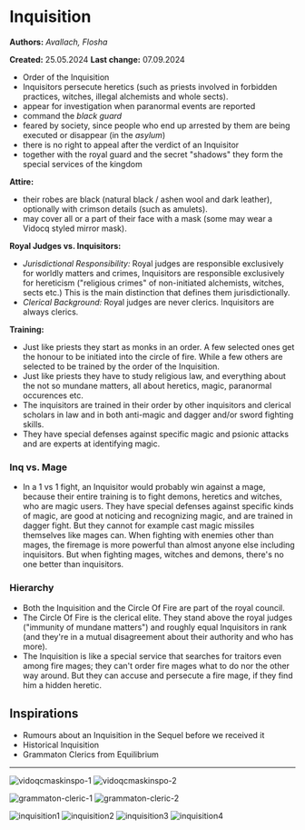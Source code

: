 # Inquisition

**Authors:** *Avallach, Flosha*  

**Created:** 25.05.2024
**Last change:** 07.09.2024

* Order of the Inquisition
* Inquisitors persecute heretics (such as priests involved in forbidden practices, witches, illegal alchemists and whole sects).
* appear for investigation when paranormal events are reported
* command the *black guard*
* feared by society, since people who end up arrested by them are being executed or disappear (in the *asylum*)
* there is no right to appeal after the verdict of an Inquisitor
* together with the royal guard and the secret "shadows" they form the special services of the kingdom

**Attire:**  
* their robes are black (natural black / ashen wool and dark leather), optionally with crimson details (such as amulets).
* may cover all or a part of their face with a mask (some may wear a Vidocq styled mirror mask).

**Royal Judges vs. Inquisitors:**
* *Jurisdictional Responsibility:* Royal judges are responsible exclusively for worldly matters and crimes, Inquisitors are responsible exclusively for hereticism ("religious crimes" of non-initiated alchemists, witches, sects etc.) This is the main distinction that defines them jurisdictionally.
* *Clerical Background:* Royal judges are never clerics. Inquisitors are always clerics.

**Training:**
* Just like priests they start as monks in an order. A few selected ones get the honour to be initiated into the circle of fire. While a few others are selected to be trained by the order of the Inquisition.
* Just like priests they have to study religious law, and everything about the not so mundane matters, all about heretics, magic, paranormal occurences etc.
* The inquisitors are trained in their order by other inquisitors and clerical scholars in law and in both anti-magic and dagger and/or sword fighting skills.
* They have special defenses against specific magic and psionic attacks and are experts at identifying magic.


### Inq vs. Mage

* In a 1 vs 1 fight, an Inquisitor would probably win against a mage, because their entire training is to fight demons, heretics and witches, who are magic users. They have special defenses against specific kinds of magic, are good at noticing and recognizing magic, and are trained in dagger fight. But they cannot for example cast magic missiles themselves like mages can. When fighting with enemies other than mages, the firemage is more powerful than almost anyone else including inquisitors. But when fighting mages, witches and demons, there's no one better than inquisitors.


### Hierarchy 

* Both the Inquisition and the Circle Of Fire are part of the royal council.
* The Circle Of Fire is the clerical elite. They stand above the royal judges ("immunity of mundane matters") and roughly equal Inquisitors in rank (and they're in a mutual disagreement about their authority and who has more). 
* The Inquisition is like a special service that searches for traitors even among fire mages; they can't order fire mages what to do nor the other way around. But they can accuse and persecute a fire mage, if they find him a hidden heretic.


## Inspirations

* Rumours about an Inquisition in the Sequel before we received it
* Historical Inquisition
* Grammaton Clerics from Equilibrium

---

![vidoqcmaskinspo-1](/_img/factions/guilds/Ec9OHJvUEAAG2hL.jpg_large.jpg)
![vidoqcmaskinspo-2](/_img/factions/guilds/1_2hoOmPDAHvAlE5JCtRa89Q.jpg)

![grammaton-cleric-1](/_img/factions/guilds/equilibrium___john_preston_by_vitorramosoliveira-d736x8n-805207405.png)
![grammaton-cleric-2](/_img/factions/guilds/equilibrium___cleric_john_preston____11_by_bamagiotis_d8d6855-fullview-2402351572.jpg)

![inquisition1](/_img/factions/guilds/inquisition-1.jpg)
![inquisition2](/_img/factions/guilds/illustration-Spanish-Jew-Grand-Inquisitior.jpg)
![inquisition3](/_img/factions/guilds/c0293355-800px-wm.jpg)
![inquisition4](/_img/factions/guilds/eyJidWNrZXQiOiJjb250ZW50Lmhzd3N0YXRpYy5jb20iLCJrZXkiOiJnaWZcL2lucXVpc2l0aW9uLXdoZWVsLmpwZyIsImVkaXRzIjp7InJlc2l6ZSI6eyJ3aWR0aCI6MjkwfX19.jpeg)




